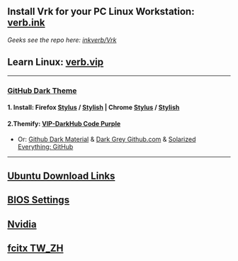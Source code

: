 ## Install Vrk for your PC Linux Workstation: [verb.ink](http://verb.ink)
*Geeks see the repo here: [inkverb/Vrk](https://github.com/inkVerb/vrk)*
## Learn Linux: [verb.vip](https://github.com/inkVerb/VIP)
___
### [GitHub Dark Theme](https://github.com/StylishThemes/GitHub-Dark)
#### 1. Install: Firefox [Stylus](https://addons.mozilla.org/en-US/firefox/addon/styl-us/) / [Stylish](https://addons.mozilla.org/en-US/firefox/addon/stylish/) | Chrome [Stylus](https://chrome.google.com/webstore/detail/stylus/clngdbkpkpeebahjckkjfobafhncgmne) / [Stylish](https://chrome.google.com/webstore/detail/stylish-custom-themes-for/fjnbnpbmkenffdnngjfgmeleoegfcffe)
#### 2.Themify: [VIP-DarkHub Code Purple](https://github.com/inkVerb/VIP-DarkHub)
- Or: [Github Dark Material](https://userstyles.org/styles/143865/github-dark-material) & [Dark Grey Github.com](https://userstyles.org/styles/156985/dark-grey-github-com) & [Solarized Everything: GitHub](https://userstyles.org/styles/127328/solarized-everything-github)

___
## [Ubuntu Download Links](https://github.com/inkVerb/Vubuntu/blob/master/UbuntuDL.md)
## [BIOS Settings](https://github.com/inkVerb/Vubuntu/blob/master/install-BIOS-UEFI.md)
## [Nvidia](https://github.com/inkVerb/Vubuntu/blob/master/GFX-nvidia-etc.md)
## [fcitx TW_ZH](https://github.com/inkVerb/Vubuntu/blob/master/fcitxTW_ZH.md)
